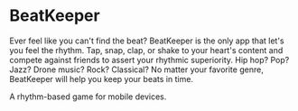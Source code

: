 # BeatKeeper

Ever feel like you can't find the beat? BeatKeeper is the only app that let's you feel the rhythm. Tap, snap, clap, or shake to your heart's content and compete against friends to assert your rhythmic superiority. Hip hop? Pop? Jazz? Drone music? Rock? Classical? No matter your favorite genre, BeatKeeper will help you keep your beats in time.


A rhythm-based game for mobile devices.



